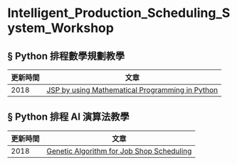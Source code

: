 # Intelligent_Production_Scheduling_System_Workshop <br>

## § Python 排程數學規劃教學<br>
|更新時間|文章|
|---|---|
|2018|[JSP by using Mathematical Programming in Python](https://github.com/KevinLu43/Job-Shop-Scheduling-with-Python)|

## § Python 排程 AI 演算法教學<br>
|更新時間|文章|
|---|---|
|2018|[Genetic Algorithm for Job Shop Scheduling](https://github.com/wurmen/Genetic-Algorithm-for-Job-Shop-Scheduling-and-NSGA-II)|
